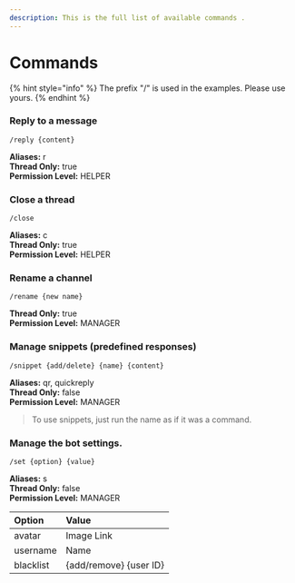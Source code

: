 ```yaml
---
description: This is the full list of available commands .
---
```


# Commands

{% hint style="info" %}
The prefix "/" is used in the examples. Please use yours.
{% endhint %}

### Reply to a message

```text
/reply {content}
```

**Aliases:** r  
**Thread Only:** true  
**Permission Level:** HELPER

### Close a thread

```text
/close
```

**Aliases:** c  
**Thread Only:** true  
**Permission Level:** HELPER

### Rename a channel

```text
/rename {new name}
```

**Thread Only:** true  
**Permission Level:** MANAGER

### Manage snippets \(predefined responses\)

```text
/snippet {add/delete} {name} {content}
```

**Aliases:** qr, quickreply  
**Thread Only:** false  
**Permission Level:** MANAGER

> To use snippets, just run the name as if it was a command.

### Manage the bot settings.

```text
/set {option} {value}
```

**Aliases:** s  
**Thread Only:** false  
**Permission Level:** MANAGER

| Option | Value |
| :--- | :--- |
| avatar | Image Link |
| username | Name |
| blacklist | {add/remove} {user ID} |


